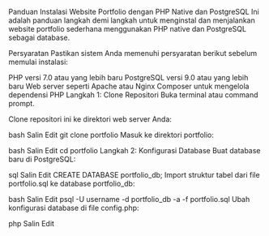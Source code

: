 Panduan Instalasi Website Portfolio dengan PHP Native dan PostgreSQL
Ini adalah panduan langkah demi langkah untuk menginstal dan menjalankan website portfolio sederhana menggunakan PHP native dan PostgreSQL sebagai database.

Persyaratan
Pastikan sistem Anda memenuhi persyaratan berikut sebelum memulai instalasi:

PHP versi 7.0 atau yang lebih baru
PostgreSQL versi 9.0 atau yang lebih baru
Web server seperti Apache atau Nginx
Composer untuk mengelola dependensi PHP
Langkah 1: Clone Repositori
Buka terminal atau command prompt.

Clone repositori ini ke direktori web server Anda:

bash
Salin
Edit
git clone <link-repositori> portfolio
Masuk ke direktori portfolio:

bash
Salin
Edit
cd portfolio
Langkah 2: Konfigurasi Database
Buat database baru di PostgreSQL:

sql
Salin
Edit
CREATE DATABASE portfolio_db;
Import struktur tabel dari file portfolio.sql ke database portfolio_db:

bash
Salin
Edit
psql -U username -d portfolio_db -a -f portfolio.sql
Ubah konfigurasi database di file config.php:

php
Salin
Edit
<?php
define('DB_HOST', 'localhost');
define('DB_NAME', 'portfolio_db');
define('DB_USER', 'username');
define('DB_PASS', 'password');
Ganti username dan password sesuai dengan pengaturan PostgreSQL Anda.

Langkah 3: Install Dependensi PHP
Instal dependensi PHP menggunakan Composer:

bash
Salin
Edit
composer install
Langkah 4: Jalankan Web Server
Pastikan web server (Apache, Nginx, dll.) sudah berjalan.
Buka browser dan akses http://localhost/portfolio (sesuaikan dengan konfigurasi web server Anda jika diperlukan).
Kontribusi
Jika Anda menemukan masalah atau ingin berkontribusi pada proyek ini, silakan buat pull request atau laporkan masalah di link-repositori/issues.

Lisensi
Proyek ini dilisensikan di bawah lisensi MIT - lihat file LICENSE untuk informasi lebih lanjut.

Template
Proyek ini menggunakan template dari https://www.templateshub.net/
